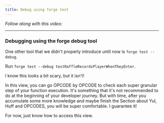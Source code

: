 ```yaml
---
title: Debug using forge test
---
```


_Follow along with this video:_

---

### Debugging using the forge debug tool

One other tool that we didn't properly introduce until now is `forge test --debug`.

Run `forge test --debug testRaffleRecordsPlayerWhenTheyEnter`.

I know this looks a bit scary, but it isn't!

In this view, you can go OPCODE by OPCODE to check each super granular step of your function execution. It's something that it's not recommended to do at the beginning of your developer journey. But with time, after you accumulate some more knowledge and maybe finish the Section about Yul, Huff and OPCODES, you will be super comfortable. I guarantee it!

For now, just know how to access this view.